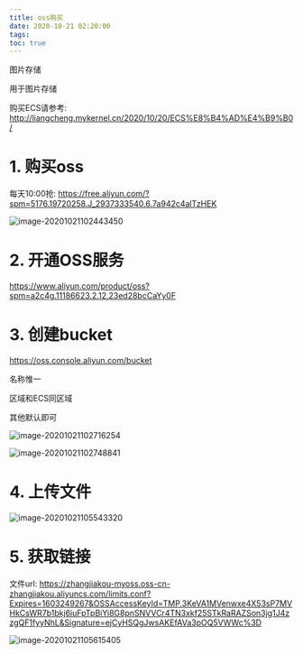 ```yaml
---
title: oss购买
date: 2020-10-21 02:20:00
tags:
toc: true
---
```




图片存储   

用于图片存储

购买ECS请参考: http://liangcheng.mykernel.cn/2020/10/20/ECS%E8%B4%AD%E4%B9%B0/

<!--more-->

# 1. 购买oss

每天10:00抢: https://free.aliyun.com/?spm=5176.19720258.J_2937333540.6.7a942c4alTzHEK



![image-20201021102443450](http://myapp.img.mykernel.cn/image-20201021102443450.png)

# 2. 开通OSS服务

https://www.aliyun.com/product/oss?spm=a2c4g.11186623.2.12.23ed28bcCaYy0F

# 3. 创建bucket

https://oss.console.aliyun.com/bucket

名称惟一

区域和ECS同区域

其他默认即可

![image-20201021102716254](http://myapp.img.mykernel.cn/image-20201021102716254.png)

![image-20201021102748841](http://myapp.img.mykernel.cn/image-20201021102748841.png)



# 4. 上传文件

![image-20201021105543320](http://myapp.img.mykernel.cn/image-20201021105543320.png)

# 5. 获取链接

文件url: https://zhangjiakou-myoss.oss-cn-zhangjiakou.aliyuncs.com/limits.conf?Expires=1603249267&OSSAccessKeyId=TMP.3KeVA1MVenwxe4X53sP7MVHkCsWR7b1bkj6iuFpTpBiYi8G8pnSNVVCr4TN3xkf25STkRaRAZSon3jg1J4zzgQF1fyyNhL&Signature=ejCyHSQgJwsAKEfAVa3pOQ5VWWc%3D

![image-20201021105615405](http://myapp.img.mykernel.cn/image-20201021105615405.png) 